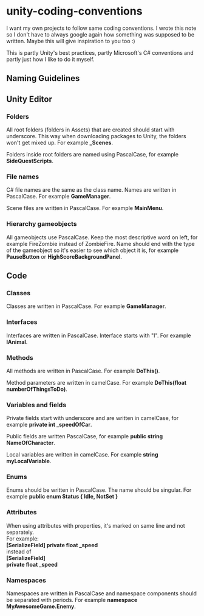 # unity-coding-conventions
I want my own projects to follow same coding conventions. I wrote this note so I don't have to always google again how something was supposed to be written. Maybe this will give inspiration to you too :)

This is partly Unity's best practices, partly Microsoft's C# conventions and partly just how I like to do it myself.

## Naming Guidelines

## Unity Editor

### Folders
All root folders (folders in Assets) that are created should start with underscore. This way when downloading packages to Unity, the folders won't get mixed up. For example <b>_Scenes</b>.

Folders inside root folders are named using PascalCase, for example <b>SideQuestScripts</b>.

### File names
C# file names are the same as the class name. Names are written in PascalCase. For example <b>GameManager</b>.

Scene files are written in PascalCase. For example <b>MainMenu</b>.

### Hierarchy gameobjects
All gameobjects use PascalCase. Keep the most descriptive word on left, for example FireZombie instead of ZombieFire. Name should end with the type of the gameobject so it's easier to see which object it is, for example <b>PauseButton</b> or <b>HighScoreBackgroundPanel</b>.

## Code

### Classes
Classes are written in PascalCase. For example <b>GameManager</b>.

### Interfaces
Interfaces are written in PascalCase. Interface starts with "I". For example <b>IAnimal</b>.

### Methods
All methods are written in PascalCase. For example <b>DoThis()</b>.

Method parameters are written in camelCase. For example <b> DoThis(float numberOfThingsToDo)</b>.

### Variables and fields
Private fields start with underscore and are written in camelCase, for example <b>private int _speedOfCar</b>.

Public fields are written PascalCase, for example <b>public string NameOfCharacter</b>.

Local variables are written in camelCase. For example <b>string myLocalVariable</b>.

### Enums
Enums should be written in PascalCase. The name should be singular. For example <b>public enum Status { Idle, NotSet }</b>

### Attributes
When using attributes with properties, it's marked on same line and not separately.<br>
For example: <br>
<b>[SerializeField] private float _speed</b> <br>
instead of<br>
<b>[SerializeField]</b><br>
<b>private float _speed</b><br>

### Namespaces
Namespaces are written in PascalCase and namespace components should be separated with periods. For example <b> namespace MyAwesomeGame.Enemy</b>.
